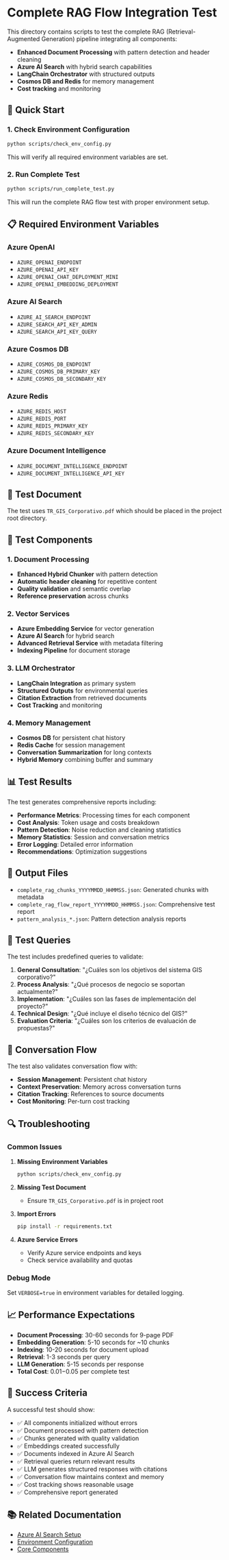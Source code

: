 # Complete RAG Flow Integration Test

This directory contains scripts to test the complete RAG (Retrieval-Augmented Generation) pipeline integrating all components:

- **Enhanced Document Processing** with pattern detection and header cleaning
- **Azure AI Search** with hybrid search capabilities  
- **LangChain Orchestrator** with structured outputs
- **Cosmos DB and Redis** for memory management
- **Cost tracking** and monitoring

## 🚀 Quick Start

### 1. Check Environment Configuration

```bash
python scripts/check_env_config.py
```

This will verify all required environment variables are set.

### 2. Run Complete Test

```bash
python scripts/run_complete_test.py
```

This will run the complete RAG flow test with proper environment setup.

## 📋 Required Environment Variables

### Azure OpenAI
- `AZURE_OPENAI_ENDPOINT`
- `AZURE_OPENAI_API_KEY`
- `AZURE_OPENAI_CHAT_DEPLOYMENT_MINI`
- `AZURE_OPENAI_EMBEDDING_DEPLOYMENT`

### Azure AI Search
- `AZURE_AI_SEARCH_ENDPOINT`
- `AZURE_SEARCH_API_KEY_ADMIN`
- `AZURE_SEARCH_API_KEY_QUERY`

### Azure Cosmos DB
- `AZURE_COSMOS_DB_ENDPOINT`
- `AZURE_COSMOS_DB_PRIMARY_KEY`
- `AZURE_COSMOS_DB_SECONDARY_KEY`

### Azure Redis
- `AZURE_REDIS_HOST`
- `AZURE_REDIS_PORT`
- `AZURE_REDIS_PRIMARY_KEY`
- `AZURE_REDIS_SECONDARY_KEY`

### Azure Document Intelligence
- `AZURE_DOCUMENT_INTELLIGENCE_ENDPOINT`
- `AZURE_DOCUMENT_INTELLIGENCE_API_KEY`

## 📄 Test Document

The test uses `TR_GIS_Corporativo.pdf` which should be placed in the project root directory.

## 🔧 Test Components

### 1. Document Processing
- **Enhanced Hybrid Chunker** with pattern detection
- **Automatic header cleaning** for repetitive content
- **Quality validation** and semantic overlap
- **Reference preservation** across chunks

### 2. Vector Services
- **Azure Embedding Service** for vector generation
- **Azure AI Search** for hybrid search
- **Advanced Retrieval Service** with metadata filtering
- **Indexing Pipeline** for document storage

### 3. LLM Orchestrator
- **LangChain Integration** as primary system
- **Structured Outputs** for environmental queries
- **Citation Extraction** from retrieved documents
- **Cost Tracking** and monitoring

### 4. Memory Management
- **Cosmos DB** for persistent chat history
- **Redis Cache** for session management
- **Conversation Summarization** for long contexts
- **Hybrid Memory** combining buffer and summary

## 📊 Test Results

The test generates comprehensive reports including:

- **Performance Metrics**: Processing times for each component
- **Cost Analysis**: Token usage and costs breakdown
- **Pattern Detection**: Noise reduction and cleaning statistics
- **Memory Statistics**: Session and conversation metrics
- **Error Logging**: Detailed error information
- **Recommendations**: Optimization suggestions

## 📁 Output Files

- `complete_rag_chunks_YYYYMMDD_HHMMSS.json`: Generated chunks with metadata
- `complete_rag_flow_report_YYYYMMDD_HHMMSS.json`: Comprehensive test report
- `pattern_analysis_*.json`: Pattern detection analysis reports

## 🎯 Test Queries

The test includes predefined queries to validate:

1. **General Consultation**: "¿Cuáles son los objetivos del sistema GIS corporativo?"
2. **Process Analysis**: "¿Qué procesos de negocio se soportan actualmente?"
3. **Implementation**: "¿Cuáles son las fases de implementación del proyecto?"
4. **Technical Design**: "¿Qué incluye el diseño técnico del GIS?"
5. **Evaluation Criteria**: "¿Cuáles son los criterios de evaluación de propuestas?"

## 💬 Conversation Flow

The test also validates conversation flow with:

- **Session Management**: Persistent chat history
- **Context Preservation**: Memory across conversation turns
- **Citation Tracking**: References to source documents
- **Cost Monitoring**: Per-turn cost tracking

## 🔍 Troubleshooting

### Common Issues

1. **Missing Environment Variables**
   ```bash
   python scripts/check_env_config.py
   ```

2. **Missing Test Document**
   - Ensure `TR_GIS_Corporativo.pdf` is in project root

3. **Import Errors**
   ```bash
   pip install -r requirements.txt
   ```

4. **Azure Service Errors**
   - Verify Azure service endpoints and keys
   - Check service availability and quotas

### Debug Mode

Set `VERBOSE=true` in environment variables for detailed logging.

## 📈 Performance Expectations

- **Document Processing**: 30-60 seconds for 9-page PDF
- **Embedding Generation**: 5-10 seconds for ~10 chunks
- **Indexing**: 10-20 seconds for document upload
- **Retrieval**: 1-3 seconds per query
- **LLM Generation**: 5-15 seconds per response
- **Total Cost**: $0.01-$0.05 per complete test

## 🎉 Success Criteria

A successful test should show:

- ✅ All components initialized without errors
- ✅ Document processed with pattern detection
- ✅ Chunks generated with quality validation
- ✅ Embeddings created successfully
- ✅ Documents indexed in Azure AI Search
- ✅ Retrieval queries return relevant results
- ✅ LLM generates structured responses with citations
- ✅ Conversation flow maintains context and memory
- ✅ Cost tracking shows reasonable usage
- ✅ Comprehensive report generated

## 📚 Related Documentation

- [Azure AI Search Setup](../README_AZURE_SEARCH.md)
- [Environment Configuration](../env.example)
- [Core Components](../core/README.md)
